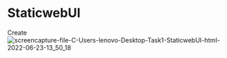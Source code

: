 # StaticwebUI
Create
![screencapture-file-C-Users-lenovo-Desktop-Task1-StaticwebUI-html-2022-06-23-13_50_18](https://user-images.githubusercontent.com/107197442/177000904-ce38e37d-441c-4f08-b4fc-f736592d11af.png)

